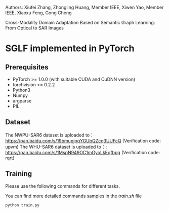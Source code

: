 Authors: Xiufei Zhang, Zhongling Huang, Member IEEE, Xiwen Yao, Member IEEE, Xiaoxu Feng, Gong Cheng

Cross-Modality Domain Adaptation Based on Semantic Graph Learning: From Optical to SAR Images



# SGLF implemented in PyTorch

## Prerequisites
- PyTorch >= 1.0.0 (with suitable CUDA and CuDNN version)
- torchvision >= 0.2.2
- Python3
- Numpy
- argparse
- PIL

## Dataset
The NWPU-SAR6 dataset is uploaded to：https://pan.baidu.com/s/19bmupjpqYGUbQZcq3UUFcQ (Verification code: upvm)
The WHU-SAR6 dataset is uploaded to：: https://pan.baidu.com/s/1MspN949OC1mGyoLkEqfbpg (Verification code: rqrt) 

## Training
Please use the following commands for different tasks. 

You can find more detailed commands samples in the *train.sh* file
```
python train.py


